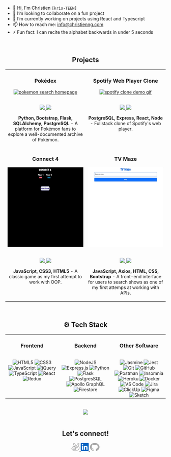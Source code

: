 - 👋 Hi, I'm Christien `[kris-TEEN]`
- 👀 I’m looking to collaborate on a fun project
- 🌱 I’m currently working on projects using React and Typescript
- 📫 How to reach me: info@christienng.com
- ⚡ Fun fact: I can recite the alphabet backwards in under 5 seconds

<br>
<!-- PROJECTS -->
<h2 align="center" color="white">Projects</h2>
<div align="center">
	<table>
		<tr>
			<td valign="top" width="50%">
				<div align="center">  
					<h3 color="white">Pokédex</h3>
					<a href='https://cng-pokedex.onrender.com/' target="_blank">
						<img src="https://github.com/cng008/pokedex/blob/main/static/images/md/pokedex-demo.gif?raw=true" alt="pokemon search homepage" height="250px"/>
					</a>
					<br>
					<br>
					<p>
						<a href="https://github.com/cng008/pokedex" target="_blank">
							<img src="https://img.shields.io/badge/Repo-lightgrey?style=for-the-badge&logo=github"/>
						</a>  
						<a href="https://cng-pokedex.onrender.com/" target="_blank">
							<img src="https://img.shields.io/badge/-WEBSITE-654EF3?style=for-the-badge"/>
						</a>	
					</p>
					<p><strong>Python, Bootstrap, Flask, SQLAlchemy, PostgreSQL</strong> - A platform for Pokémon fans to explore a well-documented archive of Pokémon.</p>
				</div>
			</td>
			<td valign="top" width="50%">
				<div align="center">  
					<h3 color="white">Spotify Web Player Clone</h3>
					<a href='https://github.com/cng008/spotify-web-player-clone' target="_blank">
						<img src="https://github.com/cng008/spotify-web-player-clone/blob/47ab36f4e71d3c5ddbfd3f5a2a1cda2ffe21c05b/static/spotify-web-clone-demo.gif?raw=true" alt="spotify clone demo gif" height="250px"/>
					</a>
					<br>
					<br>
					<p>
						<a href="https://github.com/cng008/spotify-web-player-clone" target="_blank">
							<img src="https://img.shields.io/badge/Repo-lightgrey?style=for-the-badge&logo=github"/>
						</a>  
						<a href="https://cng008-spotify-clone.surge.sh/" target="_blank">
							<img src="https://img.shields.io/badge/-WEBSITE-654EF3?style=for-the-badge"/>
						</a>	
					</p>
					<p><strong>PostgreSQL, Express, React, Node</strong> - Fullstack clone of Spotify's web player.</p>
				</div>
		<tr>
		<td valign="top" width="50%">
			<div align="center">  
				<h3 color="white">Connect 4</h3>
				<a href='https://cng008.github.io/11_connect-four/' target="_blank">
					<img src="https://github.com/cng008/11_connect-four/blob/main/connect-four-demo.gif?raw=true" alt="Connect 4 demo gif" height="250px"/>
				</a>
				<br>
				<br>
				<p>
					<a href="https://github.com/cng008/11_connect-four" target="_blank">
						<img src="https://img.shields.io/badge/Repo-lightgrey?style=for-the-badge&logo=github"/>
					</a>  
					<a href="https://cng008.github.io/11_connect-four/" target="_blank">
						<img src="https://img.shields.io/badge/-WEBSITE-654EF3?style=for-the-badge"/>
					</a>	
				</p>
				 <p><strong>JavaScript, CSS3, HTML5</strong> - A classic game as my first attempt to work with OOP.</p>
			</div>
		</td>
		<td valign="top" width="50%">
			<div align="center">  
				<h3 color="white">TV Maze</h3>
				<a href='https://cng008.github.io/14.3_AJAX-apis-tvmaze/' target="_blank">
					<img src="https://github.com/cng008/14.3_AJAX-apis-tvmaze/blob/main/tv-maze-demo.gif?raw=true" alt="TV Maze demo gif" height="250px"/>
				</a>
				<br>
				<br>
				<p>
					<a href="https://github.com/cng008/14.3_AJAX-apis-tvmaze" target="_blank">
						<img src="https://img.shields.io/badge/Repo-lightgrey?style=for-the-badge&logo=github"/>
					</a>  
					<a href="https://cng008.github.io/14.3_AJAX-apis-tvmaze/" target="_blank">
						<img src="https://img.shields.io/badge/-WEBSITE-654EF3?style=for-the-badge"/>
					</a>	
				</p>
				<p><strong>JavaScript, Axios, HTML, CSS, Bootstrap</strong> - A front-end interface for users to search shows as one of my first attemps at working with APIs.</p>
			</div>	
		</td>
	</table>
</div>
<br>

<!-- TECHNOLOGIES -->
<h2 align="center" color="white">⚙️ Tech Stack</h2>
<div>
<table>
	<tr>
		<td valign="top" width="33.3333%">
			<h3 align="center" color="white">Frontend</h3>
			<br>
				<div align="center">  
					<img src="https://img.shields.io/badge/html5-%23E34F26.svg?style=for-the-badge&logo=html5&logoColor=white" alt="HTML5" height="25"/>
					<img src="https://img.shields.io/badge/css3-%231572B6.svg?style=for-the-badge&logo=css3&logoColor=white" alt="CSS3" height="25"/>
					<img src="https://img.shields.io/badge/javascript-%23323330.svg?style=for-the-badge&logo=javascript&logoColor=%23F7DF1E" alt="JavaScript" height="25"/>  
					<img src="https://img.shields.io/badge/jQuery-0769AD?style=for-the-badge&logo=jquery&logoColor=white" alt="jQuery" height="25"/> 
      					<img src="https://shields.io/badge/TypeScript-3178C6?style=for-the-badge&logo=TypeScript&logoColor=white" alt="TypeScript" height="25"/>  
					<img src="https://img.shields.io/badge/react-%2320232a.svg?style=for-the-badge&logo=react&logoColor=%2361DAFB" alt="React" height="25"/> 
					<img src="https://img.shields.io/badge/redux-%23593d88.svg?style=for-the-badge&logo=redux&logoColor=white" alt="Redux" height="25"/> 
				</div>
			</td>
			<td valign="top" width="33.3333%">
				<h3 align="center" color="white">Backend</h3>
				<br>
				<div align="center">
					<img src="https://img.shields.io/badge/node.js-6DA55F?style=for-the-badge&logo=node.js&logoColor=white" alt="NodeJS" height="25"/>
					<img src="https://img.shields.io/badge/express.js-%23404d59.svg?style=for-the-badge&logo=express&logoColor=%2361DAFB" alt="Express.js" height="25"/>  
      					<img src="https://img.shields.io/badge/python-3670A0?style=for-the-badge&logo=python&logoColor=ffdd54" alt="Python" height="25"/>  
					<img src="https://img.shields.io/badge/flask-%23000.svg?style=for-the-badge&logo=flask&logoColor=white" alt="Flask" height="25"/> 
					<img src="https://img.shields.io/badge/postgresql-4169e1?style=for-the-badge&logo=postgresql&logoColor=white" alt="PostgresSQL" height="25"/>
     					<img src="https://img.shields.io/badge/-ApolloGraphQL-311C87?style=for-the-badge&logo=apollo-graphql" alt="Apollo GraphQL" height="25"/> 
     					<img src="https://img.shields.io/badge/firebase-%23039BE5.svg?style=for-the-badge&logo=firebase" alt="Firestore" height="25"/> 
				</div>
			</td>
			<td valign="top" width="33.3333%">	
				<h3 align="center" color="white">Other Software</h3>
				<br>
				<div align="center">
					<img src="https://img.shields.io/badge/jasmine-%238A4182.svg?style=for-the-badge&logo=jasmine&logoColor=white" alt="Jasmine" height="25"/>
					<img src="https://img.shields.io/badge/-jest-%23C21325?style=for-the-badge&logo=jest&logoColor=white" alt="Jest" height="25"/>
					<img src="https://img.shields.io/badge/git-%23F05033.svg?style=for-the-badge&logo=git&logoColor=white" alt="Git" height="25"/>  
					<img src="https://img.shields.io/badge/github-%23121011.svg?style=for-the-badge&logo=github&logoColor=white" alt="GitHub" height="25"/>  
					<img src="https://img.shields.io/badge/Postman-FF6C37?style=for-the-badge&logo=postman&logoColor=white" alt="Postman" height="25"/>
					<img src="https://img.shields.io/badge/Insomnia-black?style=for-the-badge&logo=insomnia&logoColor=5849BE" alt="Insomnia" height="25"/>
					<img src="https://img.shields.io/badge/heroku-%23430098.svg?style=for-the-badge&logo=heroku&logoColor=white" alt="Heroku" height="25"/> 
					<img src="https://img.shields.io/badge/docker-%230db7ed.svg?style=for-the-badge&logo=docker&logoColor=white" alt="Docker" height="25"/> 
					<img src="https://img.shields.io/badge/Visual%20Studio%20Code-0078d7.svg?style=for-the-badge&logo=visual-studio-code&logoColor=white" alt="VS Code" height="25"/>  
					<img src="https://img.shields.io/badge/jira-%230A0FFF.svg?style=for-the-badge&logo=jira&logoColor=white" alt="Jira" height="25"/>  
					<img src="https://camo.githubusercontent.com/498215ac226d60b0e9ecfc70085045a53f41c28d8549483729166f4d7d0ebb29/68747470733a2f2f696d672e736869656c64732e696f2f7374617469632f76313f7374796c653d666f722d7468652d6261646765266d6573736167653d436c69636b557026636f6c6f723d374236384545266c6f676f3d436c69636b5570266c6f676f436f6c6f723d464646464646266c6162656c3d" alt="ClickUp" height="25"/>  
					<img src="https://img.shields.io/badge/figma-%23F24E1E.svg?style=for-the-badge&logo=figma&logoColor=white" alt="Figma" height="25"/>   	
					<img src="https://img.shields.io/badge/Sketch-FFB387?style=for-the-badge&logo=sketch&logoColor=black" alt="Sketch" height="25"/>   	
				</div>
			</td>
		</tr>
	</table>
</div>
</br>

<div align="center">
	<a href="https://github.com/anuraghazra/github-readme-stats">
	<img align="center" src="https://github-readme-stats.vercel.app/api/top-langs/?username=cng008&hide=procfile&layout=compact&theme=dracula" />
	</a>
</div>

<br>
<!-- CONTACT -->
<h2 align="center" color="white">Let's connect!</h2>
<p align="center">
	<a href="https://angel.co/u/christien" target="_blank">
		<img src="images/socials/angellist.svg" alt="AngelList" title="AngelList" width="25px" height="25px"/>
	</a>
	<a href="https://www.linkedin.com/in/christienng/" target="_blank">
		<img src="images/socials/linkedin-icon.svg" alt="LinkedIn" title="LinkedIn" width="25px" height="25px"/>
	</a>
	<a href="https://github.com/cng008" target="_blank">
		<img src="images/socials/github-icon.svg" alt="GitHub" title="GitHub" width="30px" height="25px"/>
	</a>
</p>
